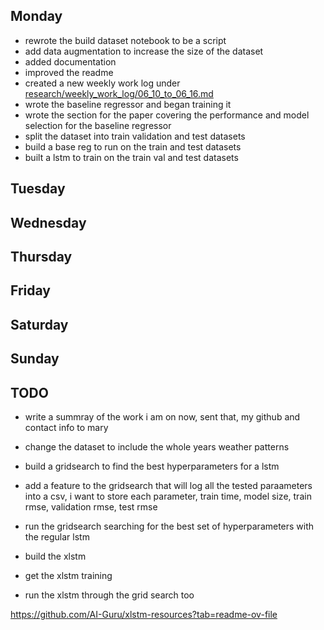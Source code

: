 ## Monday

- rewrote the build dataset notebook to be a script
- add data augmentation to increase the size of the dataset
- added documentation
- improved the readme
- created a new weekly work log under [research/weekly_work_log/06_10_to_06_16.md](06_10_to_06_16.md) 
- wrote the baseline regressor and began training it
- wrote the section for the paper covering the performance and model selection for the baseline regressor
- split the dataset into train validation and test datasets
- build a base reg to run on the train and test datasets
- built a lstm to train on the train val and test datasets

## Tuesday

## Wednesday

## Thursday


## Friday 

## Saturday 

## Sunday

## TODO
- write a summray of the work i am on now, sent that, my github and contact info to mary
- change the dataset to include the whole years weather patterns


- build a gridsearch to find the best hyperparameters for a lstm
- add a feature to the gridsearch that will log all the tested paraameters into a csv, i want to store each parameter, train time, model size, train rmse, validation rmse, test rmse
- run the gridsearch searching for the best set of hyperparameters with the regular lstm
- build the xlstm
- get the xlstm training 
- run the xlstm through the grid search too

https://github.com/AI-Guru/xlstm-resources?tab=readme-ov-file

